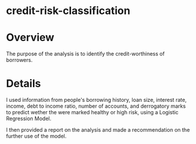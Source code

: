 # credit-risk-classification
 
# Overview
The purpose of the analysis is to identify the credit-worthiness of borrowers.

# Details 
I used information from people's borrowing history, loan size, interest rate, income, debt to income ratio, number of accounts, and derrogatory marks to predict wether the were marked healthy or high risk, using a Logistic Regression Model.

I then provided a report on the analysis and made a recommendation on the further use of the model.